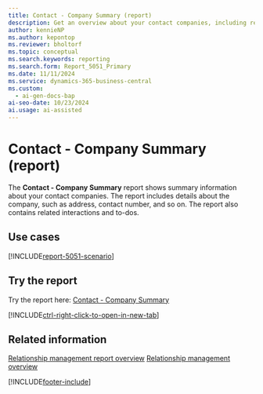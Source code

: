 ```yaml
---
title: Contact - Company Summary (report)
description: Get an overview about your contact companies, including related interactions and to-dos.
author: kennieNP
ms.author: kepontop
ms.reviewer: bholtorf
ms.topic: conceptual
ms.search.keywords: reporting
ms.search.form: Report_5051_Primary
ms.date: 11/11/2024
ms.service: dynamics-365-business-central
ms.custom:
  - ai-gen-docs-bap
ai-seo-date: 10/23/2024
ai.usage: ai-assisted
---
```


# Contact - Company Summary (report)

The **Contact - Company Summary** report shows summary information about your contact companies. The report includes details about the company, such as address, contact number, and so on. The report also contains related interactions and to-dos.

## Use cases

[!INCLUDE[report-5051-scenario](../includes/report-5051-scenario-include.md)]

<!-- 

Prompt

Below is a report in an ERP system. Provide 3-4 use cases for different personas working with project management or finance for projects.

Format like this:    
  
As a <persona>, use the report to    
* use case 1  
* use case 2    

Do not capitalize the persona names. 

Do not start lines with "Use the data to"

## Report name
Contact - Company Summary

## Report description

### What the report does

### Use cases

Please include your data sources and URLs

-->

## Try the report

Try the report here: [Contact - Company Summary](https://businesscentral.dynamics.com?report=5051)

[!INCLUDE[ctrl-right-click-to-open-in-new-tab](../includes/ctrl-right-click-to-open-in-new-tab.md)]

## Related information

[Relationship management report overview](../marketing-reports.md)
[Relationship management overview](../marketing-relationship-management.md)

[!INCLUDE[footer-include](../includes/footer-banner.md)]